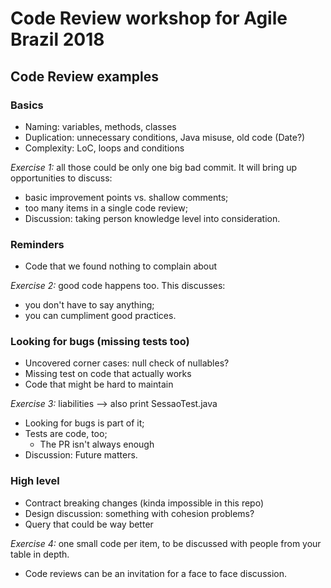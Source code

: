 Code Review workshop for Agile Brazil 2018
==========================================

## Code Review examples

### Basics

* Naming: variables, methods, classes
* Duplication: unnecessary conditions, Java misuse, old code (Date?)
* Complexity: LoC, loops and conditions

*Exercise 1:* all those could be only one big bad commit. It will bring up opportunities to discuss:
  - basic improvement points vs. shallow comments;
  - too many items in a single code review;
  - Discussion: taking person knowledge level into consideration.

### Reminders

* Code that we found nothing to complain about

*Exercise 2:* good code happens too. This discusses:
  - you don't have to say anything;
  - you can cumpliment good practices.

### Looking for bugs (missing tests too)

* Uncovered corner cases: null check of nullables?
* Missing test on code that actually works
* Code that might be hard to maintain

*Exercise 3:* liabilities --> also print SessaoTest.java
  - Looking for bugs is part of it;
  - Tests are code, too;
    - The PR isn't always enough
  - Discussion: Future matters.

### High level

* Contract breaking changes (kinda impossible in this repo)
* Design discussion: something with cohesion problems?
* Query that could be way better

*Exercise 4:* one small code per item, to be discussed with people from your table in depth.
  - Code reviews can be an invitation for a face to face discussion.